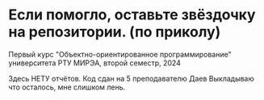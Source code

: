 # Если помогло, оставьте звёздочку на репозитории. (по приколу)

Первый курс "Объектно-ориентированное программирование" университета РТУ МИРЭА, второй семестр, 2024

Здесь НЕТУ отчётов.
Код сдан на 5 преподавателю Даев
Выкладываю что осталось, мне слишком лень.
